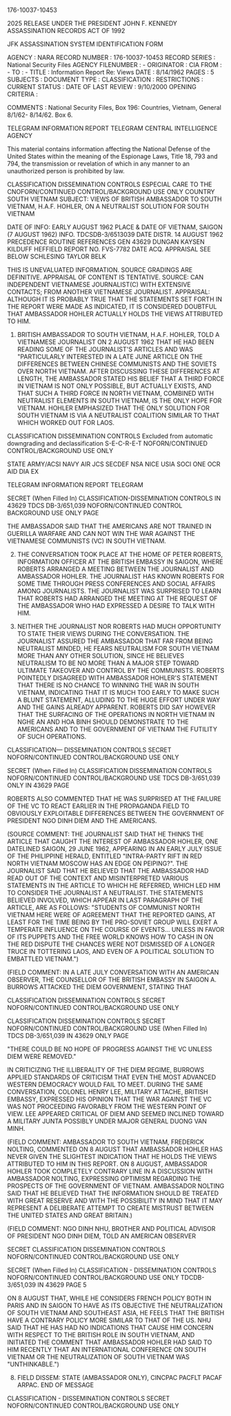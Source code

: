 176-10037-10453

2025 RELEASE UNDER THE PRESIDENT JOHN F. KENNEDY ASSASSINATION RECORDS ACT OF 1992

JFK ASSASSINATION SYSTEM
IDENTIFICATION FORM

AGENCY : NARA
RECORD NUMBER : 176-10037-10453
RECORD SERIES : National Security Files
AGENCY FILENUMBER : -
ORIGINATOR : CIA
FROM : -
TO : -
TITLE : Information Report Re: Views
DATE : 8/14/1962
PAGES : 5
SUBJECTS :
DOCUMENT TYPE :
CLASSIFICATION :
RESTRICTIONS :
CURRENT STATUS :
DATE OF LAST REVIEW : 9/10/2000
OPENING CRITERIA :

COMMENTS : National Security Files, Box 196: Countries, Vietnam, General 8/1/62-
8/14/62. Box 6.

TELEGRAM INFORMATION REPORT TELEGRAM
CENTRAL INTELLIGENCE AGENCY

This material contains information affecting the National Defense of the United States within the meaning of the Espionage Laws, Title 18, 793 and 794, the transmission or revelation of which in any manner to an unauthorized person is prohibited by law.

CLASSIFICATION DISSEMINATION CONTROLS
ESPECIAL CARE TO THE CNOFORN/CONTINUED CONTROL/BACKGROUND USE ONLY
COUNTRY SOUTH VIETNAM
SUBJECT: VIEWS OF BRITISH AMBASSADOR TO SOUTH VIETNAM, H.A.F. HOHLER, ON A NEUTRALIST SOLUTION FOR SOUTH VIETNAM

DATE OF INFO: EARLY AUGUST 1962
PLACE & DATE OF VIETNAM, SAIGON (7 AUGUST 1962)
INFO.
TDCSDB-3/6513039
DATE DISTR. 14 AUGUST 1962
PRECEDENCE ROUTINE
REFERENCES GEN 43629
DUNGAN
KAYSEN
KILDUFF
HEFFIELD REPORT NO. FVS-7782
DATE ACQ.
APPRAISAL SEE BELOW
SCHLESING
TAYLOR
BELK

THIS IS UNEVALUATED INFORMATION. SOURCE GRADINGS ARE DEFINITIVE. APPRAISAL OF CONTENT IS TENTATIVE.
SOURCE: CAN INDEPENDENT VIETNAMESE JOURNALIST(C) WITH EXTENSIVE CONTACTS; FROM ANOTHER VIETNAMESE JOURNALIST.
APPRAISAL: ALTHOUGH IT IS PROBABLY TRUE THAT THE STATEMENTS SET FORTH IN THE REPORT WERE MADE AS INDICATED, IT IS CONSIDERED DOUBTFUL THAT AMBASSADOR HOHLER ACTUALLY HOLDS THE VIEWS ATTRIBUTED TO HIM.

1. BRITISH AMBASSADOR TO SOUTH VIETNAM, H.A.F. HOHLER, TOLD A VIETNAMESE JOURNALIST ON 2 AUGUST 1962 THAT HE HAD BEEN READING SOME OF THE JOURNALIST'S ARTICLES AND WAS "PARTICULARLY INTERESTED IN A LATE JUNE ARTICLE ON THE DIFFERENCES BETWEEN CHINESE COMMUNISTS AND THE SOVIETS OVER NORTH VIETNAM. AFTER DISCUSSING THESE DIFFERENCES AT LENGTH, THE AMBASSADOR STATED HIS BELIEF THAT A THIRD FORCE IN VIETNAM IS NOT ONLY POSSIBLE, BUT ACTUALLY EXISTS, AND THAT SUCH A THIRD FORCE IN NORTH VIETNAM, COMBINED WITH NEUTRALIST ELEMENTS IN SOUTH VIETNAM, IS THE ONLY HOPE FOR VIETNAM. HOHLER EMPHASIZED THAT THE ONLY SOLUTION FOR SOUTH VIETNAM IS VIA A NEUTRALIST COALITION SIMILAR TO THAT WHICH WORKED OUT FOR LAOS.

CLASSIFICATION DISSEMINATION CONTROLS
Excluded from automatic downgrading and declassification
S-E-C-R-E-T
NOFORN/CONTINUED CONTROL/BACKGROUND USE ONLY

STATE ARMY/ACSI NAVY AIR JCS SECDEF NSA NICE USIA SOCI ONE OCR AID DIA EX

TELEGRAM INFORMATION REPORT TELEGRAM

SECRET
(When Filled In)
CLASSIFICATION-DISSEMINATION CONTROLS
IN 43629
TDCS DB-3/651,039
NOFORN/CONTINUED CONTROL BACKGROUND USE ONLY
PAGE

THE AMBASSADOR SAID THAT THE AMERICANS ARE NOT TRAINED IN GUERILLA WARFARE AND CAN NOT WIN THE WAR AGAINST THE VIETNAMESE COMMUNISTS (VC) IN SOUTH VIETNAM.

2. THE CONVERSATION TOOK PLACE AT THE HOME OF PETER ROBERTS, INFORMATION OFFICER AT THE BRITISH EMBASSY IN SAIGON, WHERE ROBERTS ARRANGED A MEETING BETWEEN THE JOURNALIST AND AMBASSADOR HOHLER. THE JOURNALIST HAS KNOWN ROBERTS FOR SOME TIME THROUGH PRESS CONFERENCES AND SOCIAL AFFAIRS AMONG JOURNALISTS. THE JOURNALIST WAS SURPRISED TO LEARN THAT ROBERTS HAD ARRANGED THE MEETING AT THE REQUEST OF THE AMBASSADOR WHO HAD EXPRESSED A DESIRE TO TALK WITH HIM.

3. NEITHER THE JOURNALIST NOR ROBERTS HAD MUCH OPPORTUNITY TO STATE THEIR VIEWS DURING THE CONVERSATION. THE JOURNALIST ASSURED THE AMBASSADOR THAT FAR FROM BEING NEUTRALIST MINDED, HE FEARS NEUTRALISM FOR SOUTH VIETNAM MORE THAN ANY OTHER SOLUTION, SINCE HE BELIEVES NEUTRALISM TO BE NO MORE THAN A MAJOR STEP TOWARD ULTIMATE TAKEOVER AND CONTROL BY THE COMMUNISTS. ROBERTS POINTEDLY DISAGREED WITH AMBASSADOR HOHLER'S STATEMENT THAT THERE IS NO CHANCE TO WINNING THE WAR IN SOUTH VIETNAM, INDICATING THAT IT IS MUCH TOO EARLY TO MAKE SUCH A BLUNT STATEMENT, ALLUDING TO THE HUGE EFFORT UNDER WAY AND THE GAINS ALREADY APPARENT. ROBERTS DID SAY HOWEVER THAT THE SURFACING OF THE OPERATIONS IN NORTH VIETNAM IN NGHE AN AND HOA BINH SHOULD DEMONSTRATE TO THE AMERICANS AND TO THE GOVERNMENT OF VIETNAM THE FUTILITY OF SUCH OPERATIONS.

CLASSIFICATION— DISSEMINATION CONTROLS
SECRET NOFORN/CONTINUED CONTROL/BACKGROUND USE ONLY

SECRET
(When Filled In)
CLASSIFICATION DISSEMINATION CONTROLS
NOFORN/CONTINUED CONTROL/BACKGROUND USE TDCS DB-3/651,039
ONLY
IN 43629
PAGE

ROBERTS ALSO COMMENTED THAT HE WAS SURPRISED AT THE FAILURE OF THE VC TO REACT EARLIER IN THE PROPAGANDA FIELD TO OBVIOUSLY EXPLOITABLE DIFFERENCES BETWEEN THE GOVERNMENT OF PRESIDENT NGO DINH DIEM AND THE AMERICANS.

(SOURCE COMMENT: THE JOURNALIST SAID THAT HE THINKS THE ARTICLE THAT CAUGHT THE INTEREST OF AMBASSADOR HOHLER, ONE DATELINED SAIGON, 29 JUNE 1962, APPEARING IN AN EARLY JULY ISSUE OF THE PHILIPPINE HERALD, ENTITLED "INTRA-PARTY RIFT IN RED NORTH VIETNAM MOSCOW HAS AN EDGE ON PEIPING?". THE JOURNALIST SAID THAT HE BELIEVED THAT THE AMBASSADOR HAD READ OUT OF THE CONTEXT AND MISINTERPRETED VARIOUS STATEMENTS IN THE ARTICLE TO WHICH HE REFERRED, WHICH LED HIM TO CONSIDER THE JOURNALIST A NEUTRALIST. THE STATEMENTS BELIEVED INVOLVED, WHICH APPEAR IN LAST PARAGRAPH OF THE ARTICLE, ARE AS FOLLOWS: "STUDENTS OF COMMUNIST NORTH VIETNAM HERE WERE OF AGREEMENT THAT THE REPORTED GAINS, AT LEAST FOR THE TIME BEING BY THE PRO-SOVIET GROUP WILL EXERT A TEMPERATE INFLUENCE ON THE COURSE OF EVENTS... UNLESS IN FAVOR OF ITS PUPPETS AND THE FREE WORLD KNOWS HOW TO CASH IN ON THE RED DISPUTE THE CHANCES WERE NOT DISMISSED OF A LONGER TRUCE IN TOTTERING LAOS, AND EVEN OF A POLITICAL SOLUTION TO EMBATTLED VIETNAM.")

(FIELD COMMENT: IN A LATE JULY CONVERSATION WITH AN AMERICAN OBSERVER, THE COUNSELLOR OF THE BRITISH EMBASSY IN SAIGON A. BURROWS ATTACKED THE DIEM GOVERNMENT, STATING THAT

CLASSIFICATION DISSEMINATION CONTROLS
SECRET NOFORN/CONTINUED CONTROL/BACKGROUND USE ONLY

CLASSIFICATION DISSEMINATION CONTROLS
SECRET NOFORN/CONTINUED CONTROL/BACKGROUND USE
(When Filled In)
TDCS DB-3/651,039
IN 43629
ONLY
PAGE

"THERE COULD BE NO HOPE OF PROGRESS AGAINST THE VC UNLESS DIEM WERE REMOVED."

IN CRITICIZING THE ILLIBERALITY OF THE DIEM REGIME, BURROWS APPLIED STANDARDS OF CRITICISM THAT EVEN THE MOST ADVANCED WESTERN DEMOCRACY WOULD FAIL TO MEET. DURING THE SAME CONVERSATION, COLONEL HENRY LEE, MILITARY ATTACHE, BRITISH EMBASSY, EXPRESSED HIS OPINION THAT THE WAR AGAINST THE VC WAS NOT PROCEEDING FAVORABLY FROM THE WESTERN POINT OF VIEW. LEE APPEARED CRITICAL OF DIEM AND SEEMED INCLINED TOWARD A MILITARY JUNTA POSSIBLY UNDER MAJOR GENERAL DUONG VAN MINH.

(FIELD COMMENT: AMBASSADOR TO SOUTH VIETNAM, FREDERICK NOLTING, COMMENTED ON 8 AUGUST THAT AMBASSADOR HOHLER HAS NEVER GIVEN THE SLIGHTEST INDICATION THAT HE HOLDS THE VIEWS ATTRIBUTED TO HIM IN THIS REPORT. ON 8 AUGUST, AMBASSADOR HOHLER TOOK COMPLETELY CONTRARY LINE IN A DISCUSSION WITH AMBASSADOR NOLTING, EXPRESSING OPTIMISM REGARDING THE PROSPECTS OF THE GOVERNMENT OF VIETNAM. AMBASSADOR NOLTING SAID THAT HE BELIEVED THAT THE INFORMATION SHOULD BE TREATED WITH GREAT RESERVE AND WITH THE POSSIBILITY IN MIND THAT IT MAY REPRESENT A DELIBERATE ATTEMPT TO CREATE MISTRUST BETWEEN THE UNITED STATES AND GREAT BRITAIN.)

(FIELD COMMENT: NGO DINH NHU, BROTHER AND POLITICAL ADVISOR OF PRESIDENT NGO DINH DIEM, TOLD AN AMERICAN OBSERVER

SECRET
CLASSIFICATION DISSEMINATION CONTROLS
NOFORN/CONTINUED CONTROL/BACKGROUND USE ONLY

SECRET
(When Filled In)
CLASSIFICATION - DISSEMINATION CONTROLS
NOFORN/CONTINUED CONTROL/BACKGROUND USE
ONLY
TDCDB-3/651,039
IN 43629
PAGE 5

ON 8 AUGUST THAT, WHILE HE CONSIDERS FRENCH POLICY BOTH IN PARIS AND IN SAIGON TO HAVE AS ITS OBJECTIVE THE NEUTRALIZATION OF SOUTH VIETNAM AND SOUTHEAST ASIA, HE FEELS THAT THE BRITISH HAVE A CONTRARY POLICY MORE SIMILAR TO THAT OF THE US. NHU SAID THAT HE HAS HAD NO INDICATIONS THAT CAUSE HIM CONCERN WITH RESPECT TO THE BRITISH ROLE IN SOUTH VIETNAM, AND INITIATED THE COMMENT THAT AMBASSADOR HOHLER HAD SAID TO HIM RECENTLY THAT AN INTERNATIONAL CONFERENCE ON SOUTH VIETNAM OR THE NEUTRALIZATION OF SOUTH VIETNAM WAS "UNTHINKABLE.")

8. FIELD DISSEM:
STATE (AMBASSADOR ONLY), CINCPAC PACFLT PACAF ARPAC.
END OF MESSAGE

CLASSIFICATION - DISSEMINATION CONTROLS
SECRET
NOFORN/CONTINUED CONTROL/BACKGROUND USE ONLY
